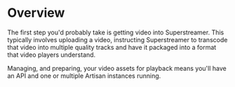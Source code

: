 # Overview

The first step you'd probably take is getting video into Superstreamer. This typically involves uploading a video, instructing Superstreamer to transcode that video into multiple quality tracks and have it packaged into a format that video players understand.

Managing, and preparing, your video assets for playback means you'll have an API and one or multiple Artisan instances running.